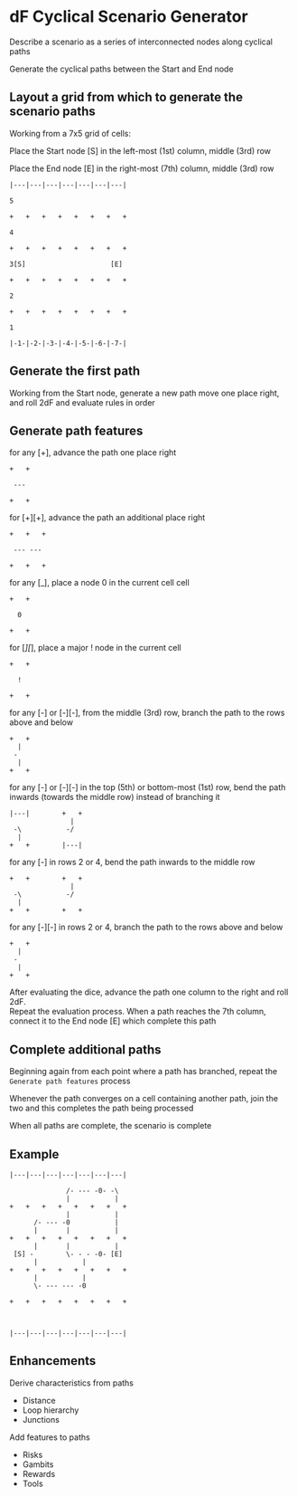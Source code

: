 # dF Cyclical Scenario Generator

Describe a scenario as a series of interconnected nodes along cyclical paths

Generate the cyclical paths between the Start and End node

## Layout a grid from which to generate the scenario paths

Working from a 7x5 grid of cells: 

Place the Start node [S] in the left-most (1st) column, middle (3rd) row

Place the End node [E] in the right-most (7th) column, middle (3rd) row

    |---|---|---|---|---|---|---|
    
    5
    
    +   +   +   +   +   +   +   +
    
    4
    
    +   +   +   +   +   +   +   +
    
    3[S]                     [E]
    
    +   +   +   +   +   +   +   +
    
    2
    
    +   +   +   +   +   +   +   +
    
    1
    
    |-1-|-2-|-3-|-4-|-5-|-6-|-7-|


## Generate the first path

Working from the Start node, generate a new path
move one place right, and roll 2dF and evaluate rules in order

## Generate path features

for any [+], advance the path one place right

    +   +
    
     --- 
    
    +   +

for [+][+], advance the path an additional place right

    +   +   +
    
     --- --- 
    
    +   +   +

for any [_], place a node 0 in the current cell cell

    +   +
    
      0  
    
    +   +

for [_][_], place a major ! node in the current cell

    +   +
    
      !  
    
    +   +

for any [-] or [-][-], from the middle (3rd) row, branch the path to the rows above and below

    +   +
      |
     -
      |
    +   +

for any [-] or [-][-] in the top (5th) or bottom-most (1st) row, bend the path inwards (towards the middle row) instead of branching it

    |---|        +   +
                   |
     -\           -/
      | 
    +   +        |---|

for any [-] in rows 2 or 4, bend the path inwards to the middle row

    +   +        +   +
                   |
     -\           -/
      | 
    +   +        +   +


for any [-][-] in rows 2 or 4, branch the path to the rows above and below

    +   +
      |
     -
      |
    +   +
 
After evaluating the dice, advance the path one column to the right and roll 2dF.  
Repeat the evaluation process.
When a path reaches the 7th column, connect it to the End node [E] which complete this path

## Complete additional paths

Beginning again from each point where a path has branched, repeat the `Generate path features` process

Whenever the path converges on a cell containing another path, join the two and this completes the path being processed

When all paths are complete, the scenario is complete

## Example

    |---|---|---|---|---|---|---|
    
                  /- --- -0- -\
                  |           | 
    +   +   +   +   +   +   +   +
                  |           |
          /- --- -0           |
          |       |           |
    +   +   +   +   +   +   +   +
          |       |           |
     [S] -        \- - - -0- [E]
          |           | 
    +   +   +   +   +   +   +   +
          |           | 
          \- --- --- -0
    
    +   +   +   +   +   +   +   +
    
    
    
    |---|---|---|---|---|---|---|

## Enhancements

Derive characteristics from paths
- Distance
- Loop hierarchy
- Junctions

Add features to paths
- Risks
- Gambits
- Rewards
- Tools
